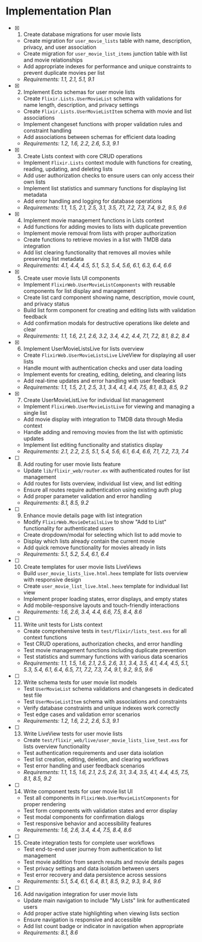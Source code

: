# Implementation Plan

- [x] 1. Create database migrations for user movie lists
  - Create migration for `user_movie_lists` table with name, description, privacy, and user association
  - Create migration for `user_movie_list_items` junction table with list and movie relationships
  - Add appropriate indexes for performance and unique constraints to prevent duplicate movies per list
  - _Requirements: 1.1, 2.1, 5.1, 9.1_

- [x] 2. Implement Ecto schemas for user movie lists
  - Create `Flixir.Lists.UserMovieList` schema with validations for name length, description, and privacy settings
  - Create `Flixir.Lists.UserMovieListItem` schema with movie and list associations
  - Implement changeset functions with proper validation rules and constraint handling
  - Add associations between schemas for efficient data loading
  - _Requirements: 1.2, 1.6, 2.2, 2.6, 5.3, 9.1_

- [x] 3. Create Lists context with core CRUD operations
  - Implement `Flixir.Lists` context module with functions for creating, reading, updating, and deleting lists
  - Add user authorization checks to ensure users can only access their own lists
  - Implement list statistics and summary functions for displaying list metadata
  - Add error handling and logging for database operations
  - _Requirements: 1.1, 1.5, 2.1, 2.5, 3.1, 3.5, 7.1, 7.2, 7.3, 7.4, 9.2, 9.5, 9.6_

- [x] 4. Implement movie management functions in Lists context
  - Add functions for adding movies to lists with duplicate prevention
  - Implement movie removal from lists with proper authorization
  - Create functions to retrieve movies in a list with TMDB data integration
  - Add list clearing functionality that removes all movies while preserving list metadata
  - _Requirements: 4.1, 4.4, 4.5, 5.1, 5.3, 5.4, 5.6, 6.1, 6.3, 6.4, 6.6_

- [x] 5. Create user movie lists UI components
  - Implement `FlixirWeb.UserMovieListComponents` with reusable components for list display and management
  - Create list card component showing name, description, movie count, and privacy status
  - Build list form component for creating and editing lists with validation feedback
  - Add confirmation modals for destructive operations like delete and clear
  - _Requirements: 1.1, 1.6, 2.1, 2.6, 3.2, 3.4, 4.2, 4.4, 7.1, 7.2, 8.1, 8.2, 8.4_

- [x] 6. Implement UserMovieListsLive for lists overview
  - Create `FlixirWeb.UserMovieListsLive` LiveView for displaying all user lists
  - Handle mount with authentication checks and user data loading
  - Implement events for creating, editing, deleting, and clearing lists
  - Add real-time updates and error handling with user feedback
  - _Requirements: 1.1, 1.5, 2.1, 2.5, 3.1, 3.4, 4.1, 4.4, 7.5, 8.1, 8.3, 8.5, 9.2_

- [x] 7. Create UserMovieListLive for individual list management
  - Implement `FlixirWeb.UserMovieListLive` for viewing and managing a single list
  - Add movie display with integration to TMDB data through Media context
  - Handle adding and removing movies from the list with optimistic updates
  - Implement list editing functionality and statistics display
  - _Requirements: 2.1, 2.2, 2.5, 5.1, 5.4, 5.6, 6.1, 6.4, 6.6, 7.1, 7.2, 7.3, 7.4_

- [ ] 8. Add routing for user movie lists feature
  - Update `lib/flixir_web/router.ex` with authenticated routes for list management
  - Add routes for lists overview, individual list view, and list editing
  - Ensure all routes require authentication using existing auth plug
  - Add proper parameter validation and error handling
  - _Requirements: 8.1, 8.5, 9.2_

- [ ] 9. Enhance movie details page with list integration
  - Modify `FlixirWeb.MovieDetailsLive` to show "Add to List" functionality for authenticated users
  - Create dropdown/modal for selecting which list to add movie to
  - Display which lists already contain the current movie
  - Add quick remove functionality for movies already in lists
  - _Requirements: 5.1, 5.2, 5.4, 6.1, 6.4_

- [ ] 10. Create templates for user movie lists LiveViews
  - Build `user_movie_lists_live.html.heex` template for lists overview with responsive design
  - Create `user_movie_list_live.html.heex` template for individual list view
  - Implement proper loading states, error displays, and empty states
  - Add mobile-responsive layouts and touch-friendly interactions
  - _Requirements: 1.6, 2.6, 3.4, 4.4, 6.6, 7.5, 8.4, 8.6_

- [ ] 11. Write unit tests for Lists context
  - Create comprehensive tests in `test/flixir/lists_test.exs` for all context functions
  - Test CRUD operations, authorization checks, and error handling
  - Test movie management functions including duplicate prevention
  - Test statistics and summary functions with various data scenarios
  - _Requirements: 1.1, 1.5, 1.6, 2.1, 2.5, 2.6, 3.1, 3.4, 3.5, 4.1, 4.4, 4.5, 5.1, 5.3, 5.4, 6.1, 6.4, 6.5, 7.1, 7.2, 7.3, 7.4, 9.1, 9.2, 9.5, 9.6_

- [ ] 12. Write schema tests for user movie list models
  - Test `UserMovieList` schema validations and changesets in dedicated test file
  - Test `UserMovieListItem` schema with associations and constraints
  - Verify database constraints and unique indexes work correctly
  - Test edge cases and validation error scenarios
  - _Requirements: 1.2, 1.6, 2.2, 2.6, 5.3, 9.1_

- [ ] 13. Write LiveView tests for user movie lists
  - Create `test/flixir_web/live/user_movie_lists_live_test.exs` for lists overview functionality
  - Test authentication requirements and user data isolation
  - Test list creation, editing, deletion, and clearing workflows
  - Test error handling and user feedback scenarios
  - _Requirements: 1.1, 1.5, 1.6, 2.1, 2.5, 2.6, 3.1, 3.4, 3.5, 4.1, 4.4, 4.5, 7.5, 8.1, 8.5, 9.2_

- [ ] 14. Write component tests for user movie list UI
  - Test all components in `FlixirWeb.UserMovieListComponents` for proper rendering
  - Test form components with validation states and error display
  - Test modal components for confirmation dialogs
  - Test responsive behavior and accessibility features
  - _Requirements: 1.6, 2.6, 3.4, 4.4, 7.5, 8.4, 8.6_

- [ ] 15. Create integration tests for complete user workflows
  - Test end-to-end user journey from authentication to list management
  - Test movie addition from search results and movie details pages
  - Test privacy settings and data isolation between users
  - Test error recovery and data persistence across sessions
  - _Requirements: 5.1, 5.4, 6.1, 6.4, 8.1, 8.5, 9.2, 9.3, 9.4, 9.6_

- [ ] 16. Add navigation integration for user movie lists
  - Update main navigation to include "My Lists" link for authenticated users
  - Add proper active state highlighting when viewing lists section
  - Ensure navigation is responsive and accessible
  - Add list count badge or indicator in navigation when appropriate
  - _Requirements: 8.1, 8.6_